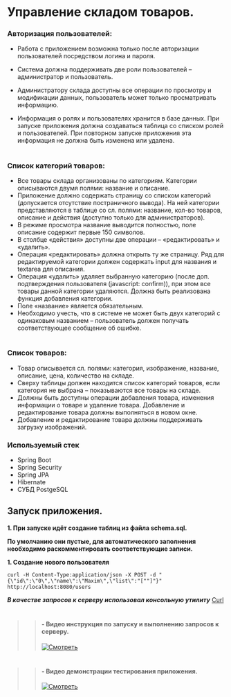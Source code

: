 # Управление складом товаров.
### Авторизация пользователей:

* Работа с приложением возможна только после авторизации пользователей посредством логина и пароля.

* Система должна поддерживать две роли пользователей – администратор и пользователь.

* Администратору склада доступны все операции по просмотру и модификации данных, пользователь может только просматривать информацию.

* Информация о ролях  и пользователях хранится в базе данных. При запуске приложения должна создаваться таблица со списком ролей и пользователей. При повторном запуске приложения эта информация не должна быть изменена или удалена.


#
### 	Список категорий товаров:

* Все товары склада организованы по категориям. Категории описываются двумя полями: название и описание. 
* Приложение должно содержать страницу со списком категорий (допускается отсутствие постраничного вывода). На ней категории представляются в таблице со сл. полями: название, кол-во товаров, описание и действия (доступно только для администраторов). 
* В режиме просмотра название выводится полностью, поле описание содержит первые 150 символов. 
* В столбце «действия» доступны две операции – «редактировать» и «удалить».
* Операция «редактировать» должна открыть ту же страницу. Ряд для редактируемой категории должен содержать input для названия и textarea для описания.
* Операция «удалить» удаляет выбранную категорию (после доп. подтверждения пользователя (javascript: confirm)), при этом все товары данной категории удаляются.
Должна быть реализована функция добавления категории.
* Поле «название» является обязательным.
* Необходимо учесть, что в системе не может быть двух категорий с одинаковым названием – пользователь должен получать соответствующее сообщение об ошибке.



#
### 	Список товаров:

* Товар описывается сл. полями: категория, изображение, название, описание, цена, количество на складе.
* Сверху таблицы должен находится список категорий товаров, если категория не выбрана – показываются все товары на складе.
* Должны быть доступны операции добавления товара, изменения информации о товаре и удаление товара. Добавление и редактирование товара должны выполняться в новом окне. 
* Добавление и редактирование товара должны поддерживать загрузку изображений.



### Используемый стек

* Spring Boot
* Spring Security
* Spring JPA
* Hibernate
* СУБД PostgeSQL


## Запуск приложения.

**1. При запуске идёт создание таблиц из файла schema.sql.**

**По умолчанию они пустые, для автоматического заполнения необходимо раскомментировать соответствующие записи.** 



**1. Создание нового пользователя** 
```
curl -H Content-Type:application/json -X POST -d "{\"id\":\"0\",\"name\":\"Maxim\",\"list\":"[""]"}" http://localhost:8080/users
```

***В качестве запросов к серверу использовал консольную утилиту*** [Curl](https://curl.haxx.se/download.html)
#
> > #### - Видео инструкция по запуску и выполнению запросов к серверу.
> > [![Смотреть](https://upload.wikimedia.org/wikipedia/commons/thumb/3/3f/YOUTUBE--SOCIAL-PLAY.png/320px-YOUTUBE--SOCIAL-PLAY.png)](https://youtu.be/94vm2lKswKo)
> > 
#
> > #### - Видео демонстрации тестирования приложения.
> > [![Смотреть](https://upload.wikimedia.org/wikipedia/commons/thumb/3/3f/YOUTUBE--SOCIAL-PLAY.png/320px-YOUTUBE--SOCIAL-PLAY.png)](https://youtu.be/D6EWK6dAcCU)



